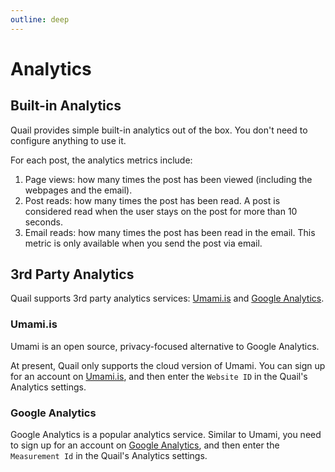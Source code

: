 ```yaml
---
outline: deep
---
```


# Analytics

## Built-in Analytics

Quail provides simple built-in analytics out of the box. You don't need to configure anything to use it.

For each post, the analytics metrics include:

1. Page views: how many times the post has been viewed (including the webpages and the email).
2. Post reads: how many times the post has been read. A post is considered read when the user stays on the post for more than 10 seconds.
3. Email reads: how many times the post has been read in the email. This metric is only available when you send the post via email.

## 3rd Party Analytics

Quail supports 3rd party analytics services: [Umami.is](https://umami.is/) and [Google Analytics](https://analytics.google.com/).

### Umami.is 

Umami is an open source, privacy-focused alternative to Google Analytics. 

At present, Quail only supports the cloud version of Umami. You can sign up for an account on [Umami.is](https://umami.is/), and then enter the `Website ID` in the Quail's Analytics settings.

### Google Analytics

Google Analytics is a popular analytics service. Similar to Umami, you need to sign up for an account on [Google Analytics](https://analytics.google.com/), and then enter the `Measurement Id` in the Quail's Analytics settings.


